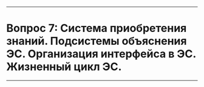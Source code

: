 ____
# Вопрос 7: Система приобретения знаний. Подсистемы объяснения ЭС. Организация интерфейса в ЭС. Жизненный цикл ЭС.
____